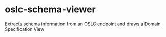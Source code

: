# oslc-schema-viewer
Extracts schema information from an OSLC endpoint and draws a Domain Specification View
